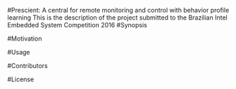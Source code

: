 #Prescient: A central for remote monitoring and control with behavior profile learning
This is the description of the project submitted to the Brazilian Intel Embedded System Competition 2016
#Synopsis

#Motivation

#Usage

#Contributors

#License

